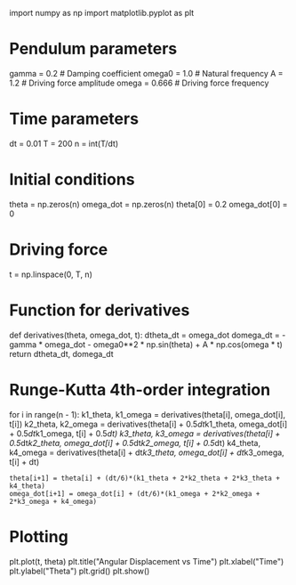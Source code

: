 import numpy as np
import matplotlib.pyplot as plt
 
 
# Pendulum parameters
gamma = 0.2      # Damping coefficient
omega0 = 1.0     # Natural frequency
A = 1.2          # Driving force amplitude
omega = 0.666    # Driving force frequency

# Time parameters
dt = 0.01
T = 200
n = int(T/dt)

# Initial conditions
theta = np.zeros(n)
omega_dot = np.zeros(n)
theta[0] = 0.2
omega_dot[0] = 0

# Driving force
t = np.linspace(0, T, n)

# Function for derivatives
def derivatives(theta, omega_dot, t):
    dtheta_dt = omega_dot
    domega_dt = -gamma * omega_dot - omega0**2 * np.sin(theta) + A * np.cos(omega * t)
    return dtheta_dt, domega_dt

# Runge-Kutta 4th-order integration
for i in range(n - 1):
    k1_theta, k1_omega = derivatives(theta[i], omega_dot[i], t[i])
    k2_theta, k2_omega = derivatives(theta[i] + 0.5*dt*k1_theta, omega_dot[i] + 0.5*dt*k1_omega, t[i] + 0.5*dt)
    k3_theta, k3_omega = derivatives(theta[i] + 0.5*dt*k2_theta, omega_dot[i] + 0.5*dt*k2_omega, t[i] + 0.5*dt)
    k4_theta, k4_omega = derivatives(theta[i] + dt*k3_theta, omega_dot[i] + dt*k3_omega, t[i] + dt)

    theta[i+1] = theta[i] + (dt/6)*(k1_theta + 2*k2_theta + 2*k3_theta + k4_theta)
    omega_dot[i+1] = omega_dot[i] + (dt/6)*(k1_omega + 2*k2_omega + 2*k3_omega + k4_omega)

# Plotting
plt.plot(t, theta)
plt.title("Angular Displacement vs Time")
plt.xlabel("Time")
plt.ylabel("Theta")
plt.grid()
plt.show()
